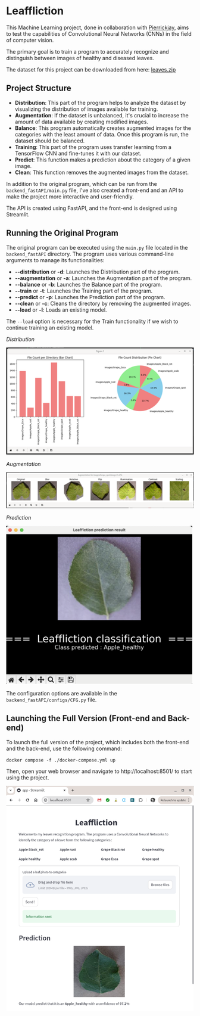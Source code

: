 # Leaffliction

This Machine Learning project, done in collaboration with [Pierrickjay](https://github.com/Pierrickjay), aims to test the capabilities of Convolutional Neural Networks (CNNs) in the field of computer vision.

The primary goal is to train a program to accurately recognize and distinguish between images of healthy and diseased leaves.

The dataset for this project can be downloaded from here: [leaves.zip](https://cdn.intra.42.fr/document/document/17547/leaves.zip)

## Project Structure

- **Distribution**: This part of the program helps to analyze the dataset by visualizing the distribution of images available for training.
- **Augmentation**: If the dataset is unbalanced, it's crucial to increase the amount of data available by creating modified images.
- **Balance**: This program automatically creates augmented images for the categories with the least amount of data. Once this program is run, the dataset should be balanced.
- **Training**: This part of the program uses transfer learning from a TensorFlow CNN and fine-tunes it with our dataset.
- **Predict**: This function makes a prediction about the category of a given image.
- **Clean**: This function removes the augmented images from the dataset.

In addition to the original program, which can be run from the `backend_fastAPI/main.py` file, I've also created a front-end and an API to make the project more interactive and user-friendly.

The API is created using FastAPI, and the front-end is designed using Streamlit.

## Running the Original Program

The original program can be executed using the `main.py` file located in the `backend_fastAPI` directory. The program uses various command-line arguments to manage its functionalities:

- **--distribution** or **-d**: Launches the Distribution part of the program.
- **--augmentation** or **-a**: Launches the Augmentation part of the program.
- **--balance** or **-b**: Launches the Balance part of the program.
- **--train** or **-t**: Launches the Training part of the program.
- **--predict** or **-p**: Launches the Prediction part of the program.
- **--clean** or **-c**: Cleans the directory by removing the augmented images.
- **--load** or **-l**: Loads an existing model.

The `--load` option is necessary for the Train functionality if we wish to continue training an existing model.

*Distribution*

<img src="img/Distribution.png" alt="Distribution" width="600"/>

*Augmentation*

<img src="img/Augmentation.png" alt="Augmentation"/>

*Prediction*

<img src="img/Prediction.png" alt="Prediction" width="500"/>

The configuration options are available in the `backend_fastAPI/configs/CFG.py` file.

## Launching the Full Version (Front-end and Back-end)

To launch the full version of the project, which includes both the front-end and the back-end, use the following command:

```
docker compose -f ./docker-compose.yml up
```

Then, open your web browser and navigate to http://localhost:8501/ to start using the project.

![Front-end](img/image.png)